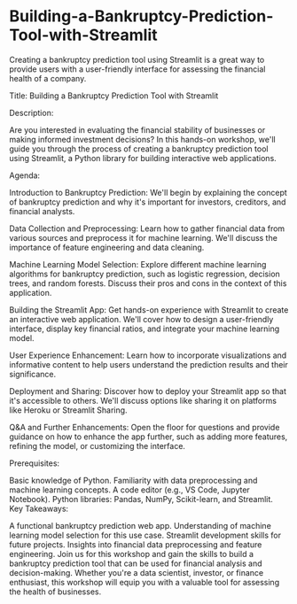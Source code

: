 # Building-a-Bankruptcy-Prediction-Tool-with-Streamlit
Creating a bankruptcy prediction tool using Streamlit is a great way to provide users with a user-friendly interface for assessing the financial health of a company. 

Title: Building a Bankruptcy Prediction Tool with Streamlit

Description:

Are you interested in evaluating the financial stability of businesses or making informed investment decisions? In this hands-on workshop, we'll guide you through the process of creating a bankruptcy prediction tool using Streamlit, a Python library for building interactive web applications.

Agenda:

Introduction to Bankruptcy Prediction: We'll begin by explaining the concept of bankruptcy prediction and why it's important for investors, creditors, and financial analysts.

Data Collection and Preprocessing: Learn how to gather financial data from various sources and preprocess it for machine learning. We'll discuss the importance of feature engineering and data cleaning.

Machine Learning Model Selection: Explore different machine learning algorithms for bankruptcy prediction, such as logistic regression, decision trees, and random forests. Discuss their pros and cons in the context of this application.

Building the Streamlit App: Get hands-on experience with Streamlit to create an interactive web application. We'll cover how to design a user-friendly interface, display key financial ratios, and integrate your machine learning model.

User Experience Enhancement: Learn how to incorporate visualizations and informative content to help users understand the prediction results and their significance.

Deployment and Sharing: Discover how to deploy your Streamlit app so that it's accessible to others. We'll discuss options like sharing it on platforms like Heroku or Streamlit Sharing.

Q&A and Further Enhancements: Open the floor for questions and provide guidance on how to enhance the app further, such as adding more features, refining the model, or customizing the interface.

Prerequisites:

Basic knowledge of Python.
Familiarity with data preprocessing and machine learning concepts.
A code editor (e.g., VS Code, Jupyter Notebook).
Python libraries: Pandas, NumPy, Scikit-learn, and Streamlit.
Key Takeaways:

A functional bankruptcy prediction web app.
Understanding of machine learning model selection for this use case.
Streamlit development skills for future projects.
Insights into financial data preprocessing and feature engineering.
Join us for this workshop and gain the skills to build a bankruptcy prediction tool that can be used for financial analysis and decision-making. Whether you're a data scientist, investor, or finance enthusiast, this workshop will equip you with a valuable tool for assessing the health of businesses.
